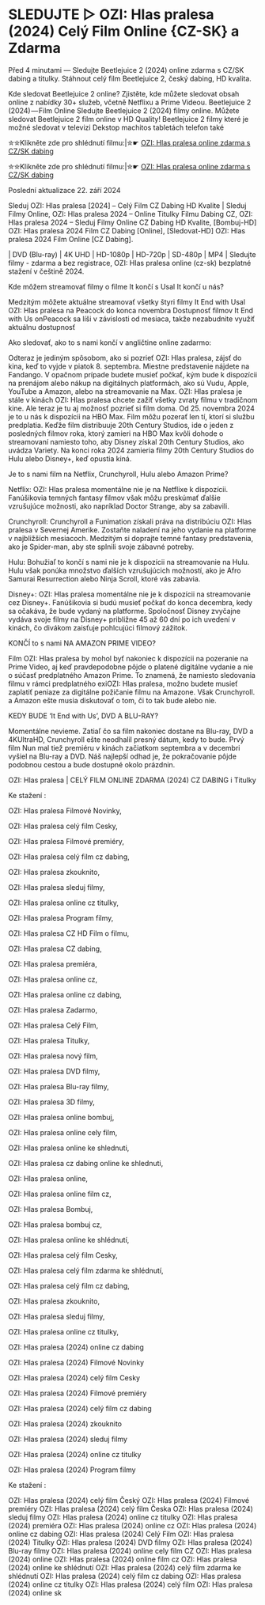# SLEDUJTE ▷ OZI: Hlas pralesa (2024) Celý Film Online {CZ-SK} a Zdarma

Před 4 minutami — Sledujte Beetlejuice 2 (2024) online zdarma s CZ/SK dabing a titulky. Stáhnout celý film Beetlejuice 2, český dabing, HD kvalita.

Kde sledovat Beetlejuice 2 online? Zjistěte, kde můžete sledovat obsah online z nabídky 30+ služeb, včetně Netflixu a Prime Videou. Beetlejuice 2 (2024) — Film Online Sledujte Beetlejuice 2 (2024) filmy online. Můžete sledovat Beetlejuice 2 film online v HD Quality! Beetlejuice 2 filmy které je možné sledovat v televizi Dekstop machitos tabletách telefon také


✮✮Klikněte zde pro shlédnutí filmu:|✮☛ [OZI: Hlas pralesa online zdarma s CZ/SK dabing](https://crotx.online/sk/movie/785429/ozi-hlas-pralesa.github)

✮✮Klikněte zde pro shlédnutí filmu:|✮☛ [OZI: Hlas pralesa online zdarma s CZ/SK dabing](https://crotx.online/sk/movie/785429/ozi-hlas-pralesa.github)

Poslední aktualizace 22. září 2024


Sleduj OZI: Hlas pralesa [2024] – Celý Film CZ Dabing HD Kvalite | Sleduj Filmy Online, OZI: Hlas pralesa 2024 – Online Titulky Filmu Dabing CZ, OZI: Hlas pralesa 2024 – Sleduj Filmy Online CZ Dabing HD Kvalite, [Bombuj-HD] OZI: Hlas pralesa 2024 Film CZ Dabing [Online], [Sledovat-HD] OZI: Hlas pralesa 2024 Film Online [CZ Dabing].

| DVD (Blu-ray) | 4K UHD | HD-1080p | HD-720p | SD-480p | MP4 | Sledujte filmy - zdarma a bez registrace, OZI: Hlas pralesa online (cz-sk) bezplatné stažení v češtině 2024.

Kde môžem streamovať filmy o filme It končí s Usal It končí u nás?

Medzitým môžete aktuálne streamovať všetky štyri filmy It End with Usal OZI: Hlas pralesa na Peacock do konca novembra Dostupnosť filmov It End with Us onPeacock sa líši v závislosti od mesiaca, takže nezabudnite využiť aktuálnu dostupnosť

Ako sledovať, ako to s nami končí v angličtine online zadarmo:

Odteraz je jediným spôsobom, ako si pozrieť OZI: Hlas pralesa, zájsť do kina, keď to vyjde v piatok 8. septembra. Miestne predstavenie nájdete na Fandango. V opačnom prípade budete musieť počkať, kým bude k dispozícii na prenájom alebo nákup na digitálnych platformách, ako sú Vudu, Apple, YouTube a Amazon, alebo na streamovanie na Max. OZI: Hlas pralesa je stále v kinách OZI: Hlas pralesa chcete zažiť všetky zvraty filmu v tradičnom kine. Ale teraz je tu aj možnosť pozrieť si film doma. Od 25. novembra 2024 je to u nás k dispozícii na HBO Max. Film môžu pozerať len tí, ktorí si službu predplatia. Keďže film distribuuje 20th Century Studios, ide o jeden z posledných filmov roka, ktorý zamieri na HBO Max kvôli dohode o streamovaní namiesto toho, aby Disney získal 20th Century Studios, ako uvádza Variety. Na konci roka 2024 zamieria filmy 20th Century Studios do Hulu alebo Disney+, keď opustia kiná.

Je to s nami film na Netflix, Crunchyroll, Hulu alebo Amazon Prime?

Netflix: OZI: Hlas pralesa momentálne nie je na Netflixe k dispozícii. Fanúšikovia temných fantasy filmov však môžu preskúmať ďalšie vzrušujúce možnosti, ako napríklad Doctor Strange, aby sa zabavili.

Crunchyroll: Crunchyroll a Funimation získali práva na distribúciu OZI: Hlas pralesa v Severnej Amerike. Zostaňte naladení na jeho vydanie na platforme v najbližších mesiacoch. Medzitým si doprajte temné fantasy predstavenia, ako je Spider-man, aby ste splnili svoje zábavné potreby.

Hulu: Bohužiaľ to končí s nami nie je k dispozícii na streamovanie na Hulu. Hulu však ponúka množstvo ďalších vzrušujúcich možností, ako je Afro Samurai Resurrection alebo Ninja Scroll, ktoré vás zabavia.

Disney+: OZI: Hlas pralesa momentálne nie je k dispozícii na streamovanie cez Disney+. Fanúšikovia si budú musieť počkať do konca decembra, kedy sa očakáva, že bude vydaný na platforme. Spoločnosť Disney zvyčajne vydáva svoje filmy na Disney+ približne 45 až 60 dní po ich uvedení v kinách, čo divákom zaisťuje pohlcujúci filmový zážitok.

KONČÍ to s nami NA AMAZON PRIME VIDEO?

Film OZI: Hlas pralesa by mohol byť nakoniec k dispozícii na pozeranie na Prime Video, aj keď pravdepodobne pôjde o platené digitálne vydanie a nie o súčasť predplatného Amazon Prime. To znamená, že namiesto sledovania filmu v rámci predplatného exiOZI: Hlas pralesa, možno budete musieť zaplatiť peniaze za digitálne požičanie filmu na Amazone. Však Crunchyroll. a Amazon ešte musia diskutovať o tom, či to tak bude alebo nie.

KEDY BUDE ‘It End with Us’, DVD A BLU-RAY?

Momentálne nevieme. Zatiaľ čo sa film nakoniec dostane na Blu-ray, DVD a 4KUltraHD, Crunchyroll ešte neodhalil presný dátum, kedy to bude. Prvý film Nun mal tiež premiéru v kinách začiatkom septembra a v decembri vyšiel na Blu-ray a DVD. Náš najlepší odhad je, že pokračovanie pôjde podobnou cestou a bude dostupné okolo prázdnin.

OZI: Hlas pralesa | CELÝ FILM ONLINE ZDARMA (2024) CZ DABING i Titulky

Ke stažení :

OZI: Hlas pralesa Filmové Novinky,

OZI: Hlas pralesa celý film Cesky,

OZI: Hlas pralesa Filmové premiéry,

OZI: Hlas pralesa celý film cz dabing,

OZI: Hlas pralesa zkouknito,

OZI: Hlas pralesa sleduj filmy,

OZI: Hlas pralesa online cz titulky,

OZI: Hlas pralesa Program filmy,

OZI: Hlas pralesa CZ HD Film o filmu,

OZI: Hlas pralesa CZ dabing,

OZI: Hlas pralesa premiéra,

OZI: Hlas pralesa online cz,

OZI: Hlas pralesa online cz dabing,

OZI: Hlas pralesa Zadarmo,

OZI: Hlas pralesa Celý Film,

OZI: Hlas pralesa Titulky,

OZI: Hlas pralesa nový film,

OZI: Hlas pralesa DVD filmy,

OZI: Hlas pralesa Blu-ray filmy,

OZI: Hlas pralesa 3D filmy,

OZI: Hlas pralesa online bombuj,

OZI: Hlas pralesa online cely film,

OZI: Hlas pralesa online ke shlednuti,

OZI: Hlas pralesa cz dabing online ke shlednuti,

OZI: Hlas pralesa online,

OZI: Hlas pralesa online film cz,

OZI: Hlas pralesa Bombuj,

OZI: Hlas pralesa bombuj cz,

OZI: Hlas pralesa online ke shlédnutí,

OZI: Hlas pralesa celý film Cesky,

OZI: Hlas pralesa celý film zdarma ke shlédnutí,

OZI: Hlas pralesa celý film cz dabing,

OZI: Hlas pralesa zkouknito,

OZI: Hlas pralesa sleduj filmy,

OZI: Hlas pralesa online cz titulky,

OZI: Hlas pralesa (2024) online cz dabing

OZI: Hlas pralesa (2024) Filmové Novinky

OZI: Hlas pralesa (2024) celý film Cesky

OZI: Hlas pralesa (2024) Filmové premiéry

OZI: Hlas pralesa (2024) celý film cz dabing

OZI: Hlas pralesa (2024) zkouknito

OZI: Hlas pralesa (2024) sleduj filmy

OZI: Hlas pralesa (2024) online cz titulky

OZI: Hlas pralesa (2024) Program filmy

Ke stažení :

OZI: Hlas pralesa (2024) celý film Český OZI: Hlas pralesa (2024) Filmové premiéry OZI: Hlas pralesa (2024) celý film Česka OZI: Hlas pralesa (2024) sleduj filmy OZI: Hlas pralesa (2024) online cz titulky OZI: Hlas pralesa (2024) premiéra OZI: Hlas pralesa (2024) online cz OZI: Hlas pralesa (2024) online cz dabing OZI: Hlas pralesa (2024) Celý Film OZI: Hlas pralesa (2024) Titulky OZI: Hlas pralesa (2024) DVD filmy OZI: Hlas pralesa (2024) Blu-ray filmy OZI: Hlas pralesa (2024) online cely film CZ OZI: Hlas pralesa (2024) online OZI: Hlas pralesa (2024) online film cz OZI: Hlas pralesa (2024) online ke shlédnutí OZI: Hlas pralesa (2024) celý film zdarma ke shlédnutí OZI: Hlas pralesa (2024) celý film cz dabing OZI: Hlas pralesa (2024) online cz titulky OZI: Hlas pralesa (2024) celý film OZI: Hlas pralesa (2024) online sk
